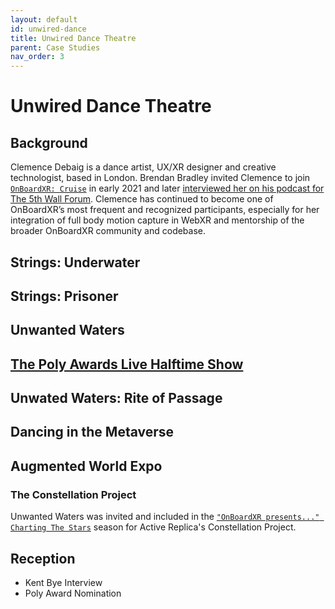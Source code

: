 ```yaml
---
layout: default
id: unwired-dance
title: Unwired Dance Theatre
parent: Case Studies
nav_order: 3
---
```


# Unwired Dance Theatre

## Background
Clemence Debaig is a dance artist, UX/XR designer and creative technologist, based in London. Brendan Bradley invited Clemence to join [`OnBoardXR: Cruise`](./obxr-cruise.md) in early 2021 and later [interviewed her on his podcast for The 5th Wall Forum](https://anchor.fm/brendanabradley/episodes/Clemence-Debaig-Talks-Unwired-Dance--Homemade-Haptics--Live-MoCap--Ep15-e16slas). Clemence has continued to become one of OnBoardXR’s most frequent and recognized participants, especially for her integration of full body motion capture in WebXR and mentorship of the broader OnBoardXR community and codebase.

## Strings: Underwater

## Strings: Prisoner

## Unwanted Waters

## [The Poly Awards Live Halftime Show](./polys-halftime.md)

## Unwated Waters: Rite of Passage

## Dancing in the Metaverse 

## Augmented World Expo

### The Constellation Project
Unwanted Waters was invited and included in the [`"OnBoardXR presents..." Charting The Stars`](./obxr-charting-stars.md) season for Active Replica's Constellation Project. 

## Reception
- Kent Bye Interview
- Poly Award Nomination
